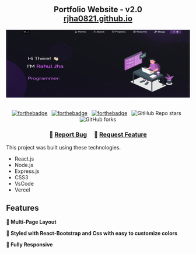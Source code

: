 <h2 align="center">
  Portfolio Website - v2.0<br/>
  <a href="http://rjha0821.github.io/" target="_blank">rjha0821.github.io</a>
</h2>
<div align="center">
  <img alt="Demo" src="./Images/readme-img.png" />
</div>

<br/>

<center>

[![forthebadge](https://forthebadge.com/images/badges/built-with-love.svg)](https://forthebadge.com) &nbsp;
[![forthebadge](https://forthebadge.com/images/badges/made-with-javascript.svg)](https://forthebadge.com) &nbsp;
[![forthebadge](https://forthebadge.com/images/badges/open-source.svg)](https://forthebadge.com) &nbsp;
![GitHub Repo stars](https://img.shields.io/github/stars/rjha0821/Portfolio?color=red&logo=github&style=for-the-badge) &nbsp;
![GitHub forks](https://img.shields.io/github/forks/rjha0821/Portfolio?color=red&logo=github&style=for-the-badge)

</center>

<h3 align="center">
    🔹
    <a href="https://github.com/rjha0821/Portfolio/issues">Report Bug</a> &nbsp; &nbsp;
    🔹
    <a href="https://github.com/rjha0821/Portfolio/issues">Request Feature</a>
</h3>



This project was built using these technologies.

- React.js
- Node.js
- Express.js
- CSS3
- VsCode
- Vercel

## Features

**📖 Multi-Page Layout**

**🎨 Styled with React-Bootstrap and Css with easy to customize colors**

**📱 Fully Responsive**



